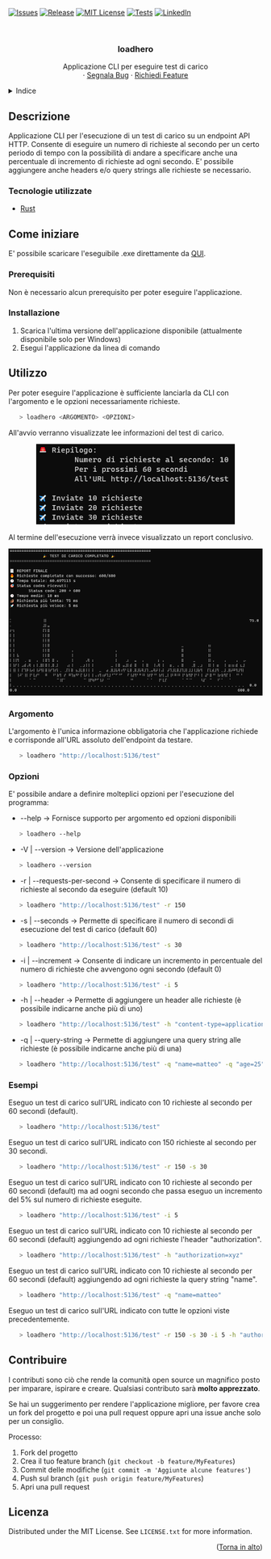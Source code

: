 <div id="top"></div>

[![Issues][issues-shield]][issues-url]
[![Release][release-shield]][release-url]
[![MIT License][license-shield]][license-url]
[![Tests][test-shield]][test-url]
[![LinkedIn][linkedin-shield]][linkedin-url]


<br />
<div align="center">

  <h3 align="center">loadhero</h3>

  <p align="center">
    Applicazione CLI per eseguire test di carico
    <br />
    ·
    <a href="https://github.com/mtorromacco/loadhero/issues">Segnala Bug</a>
    ·
    <a href="https://github.com/mtorromacco/loadhero/issues">Richiedi Feature</a>
  </p>
</div>


<details>
  <summary>Indice</summary>
  <ol>
    <li>
      <a href="#descrizione">Descrizione</a>
      <ul>
        <li><a href="#tecnologie-utilizzate">Tecnologie utilizzate</a></li>
      </ul>
    </li>
    <li>
      <a href="#come-iniziare">Come iniziare</a>
      <ul>
        <li><a href="#prerequisiti">Prerequisiti</a></li>
        <li><a href="#installazione">Installazione</a></li>
      </ul>
    </li>
    <li>
      <a href="#utilizzo">Utilizzo</a>
      <ul>
        <li><a href="#argomento">Argomento</a></li>
        <li><a href="#opzioni">Opzioni</a></li>
        <li><a href="#esempi">Esempi</a></li>
      </ul>
    </li>
    <li><a href="#contribuire">Contribuire</a></li>
    <li><a href="#licenza">Licenza</a></li>
  </ol>
</details>


## Descrizione

Applicazione CLI per l'esecuzione di un test di carico su un endpoint API HTTP.
Consente di eseguire un numero di richieste al secondo per un certo periodo di tempo con la possibilità di andare a specificare anche una percentuale di incremento di richieste ad ogni secondo.
E' possibile aggiungere anche headers e/o query strings alle richieste se necessario.


### Tecnologie utilizzate

* [Rust](https://www.rust-lang.org/)


## Come iniziare

E' possibile scaricare l'eseguibile .exe direttamente da [QUI](https://github.com/mtorromacco/loadhero/tags).

### Prerequisiti

Non è necessario alcun prerequisito per poter eseguire l'applicazione.

### Installazione

1. Scarica l'ultima versione dell'applicazione disponibile (attualmente disponibile solo per Windows)
2. Esegui l'applicazione da linea di comando


## Utilizzo

Per poter eseguire l'applicazione è sufficiente lanciarla da CLI con l'argomento e le opzioni necessariamente richieste.

```sh
   > loadhero <ARGOMENTO> <OPZIONI>
```

All'avvio verranno visualizzate lee informazioni del test di carico.

<div align="center">
  <a href="https://github.com/mtorromacco/loadhero">
    <img src="recap.png" alt="Recap">
  </a>
</div>

Al termine dell'esecuzione verrà invece visualizzato un report conclusivo.

<div align="center">
  <a href="https://github.com/mtorromacco/loadhero">
    <img src="report.png" alt="Report">
  </a>
</div>

### Argomento

L'argomento è l'unica informazione obbligatoria che l'applicazione richiede e corrisponde all'URL assoluto dell'endpoint da testare.

```sh
   > loadhero "http://localhost:5136/test"
```

### Opzioni

E' possibile andare a definire molteplici opzioni per l'esecuzione del programma:
* --help → Fornisce supporto per argomento ed opzioni disponibili
```sh
   > loadhero --help
```
* -V | --version → Versione dell'applicazione
```sh
   > loadhero --version
```
* -r | --requests-per-second → Consente di specificare il numero di richieste al secondo da eseguire (default 10)
```sh
   > loadhero "http://localhost:5136/test" -r 150
```
* -s | --seconds → Permette di specificare il numero di secondi di esecuzione del test di carico (default 60)
```sh
   > loadhero "http://localhost:5136/test" -s 30
```
* -i | --increment → Consente di indicare un incremento in percentuale del numero di richieste che avvengono ogni secondo (default 0)
```sh
   > loadhero "http://localhost:5136/test" -i 5
```
* -h | --header → Permette di aggiungere un header alle richieste (è possibile indicarne anche più di uno)
```sh
   > loadhero "http://localhost:5136/test" -h "content-type=application/json" -h "authorization=xyz"
```
* -q | --query-string → Permette di aggiungere una query string alle richieste (è possibile indicarne anche più di una)
```sh
   > loadhero "http://localhost:5136/test" -q "name=matteo" -q "age=25"
```

### Esempi

Eseguo un test di carico sull'URL indicato con 10 richieste al secondo per 60 secondi (default).

```sh
   > loadhero "http://localhost:5136/test"
```

Eseguo un test di carico sull'URL indicato con 150 richieste al secondo per 30 secondi.

```sh
   > loadhero "http://localhost:5136/test" -r 150 -s 30
```

Eseguo un test di carico sull'URL indicato con 10 richieste al secondo per 60 secondi (default) ma ad oogni secondo che passa eseguo un incremento del 5% sul numero di richieste eseguite.

```sh
   > loadhero "http://localhost:5136/test" -i 5
```

Eseguo un test di carico sull'URL indicato con 10 richieste al secondo per 60 secondi (default) aggiungendo ad ogni richieste l'header "authorization".

```sh
   > loadhero "http://localhost:5136/test" -h "authorization=xyz"
```

Eseguo un test di carico sull'URL indicato con 10 richieste al secondo per 60 secondi (default) aggiungendo ad ogni richieste la query string "name".

```sh
   > loadhero "http://localhost:5136/test" -q "name=matteo"
```

Eseguo un test di carico sull'URL indicato con tutte le opzioni viste precedentemente.

```sh
   > loadhero "http://localhost:5136/test" -r 150 -s 30 -i 5 -h "authorization=xyz" -q "name=matteo"
```

## Contribuire

I contributi sono ciò che rende la comunità open source un magnifico posto per imparare, ispirare e creare. Qualsiasi contributo sarà **molto apprezzato**.

Se hai un suggerimento per rendere l'applicazione migliore, per favore crea un fork del progetto e poi una pull request oppure apri una issue anche solo per un consiglio.

Processo:

1. Fork del progetto
2. Crea il tuo feature branch (`git checkout -b feature/MyFeatures`)
3. Commit delle modifiche (`git commit -m 'Aggiunte alcune features'`)
4. Push sul branch (`git push origin feature/MyFeatures`)
5. Apri una pull request


## Licenza

Distributed under the MIT License. See `LICENSE.txt` for more information.

<p align="right">(<a href="#top">Torna in alto</a>)</p>



[issues-shield]: https://img.shields.io/github/issues/mtorromacco/loadhero.svg?style=for-the-badge
[issues-url]: https://github.com/mtorromacco/loadhero/issues

[release-shield]: https://img.shields.io/github/v/release/mtorromacco/loadhero.svg?display_name=tag&style=for-the-badge
[release-url]: https://github.com/mtorromacco/loadhero/releases

[license-shield]: https://img.shields.io/badge/License-MIT-yellow.svg?style=for-the-badge
[license-url]: https://opensource.org/licenses/MIT
	
[test-shield]: https://img.shields.io/github/workflow/status/mtorromacco/loadhero/Rust/master.svg?style=for-the-badge 
[test-url]: https://github.com/mtorromacco/loadhero/actions/workflows/tests.yml

[linkedin-shield]: https://img.shields.io/badge/-LinkedIn-black.svg?logo=linkedin&colorB=555&style=for-the-badge
[linkedin-url]: https://linkedin.com/in/matteo-torromacco
